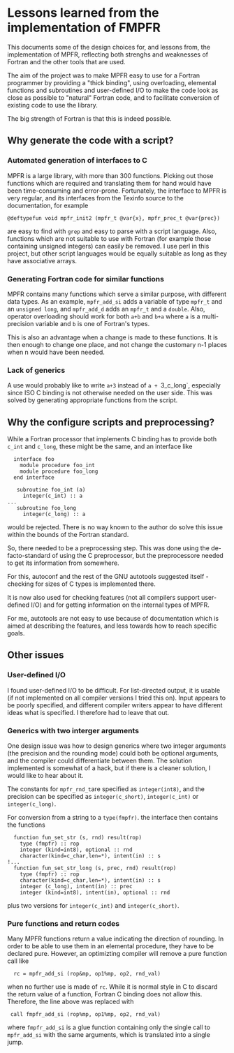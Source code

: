 # Lessons learned from the implementation of FMPFR

This documents some of the design choices for, and lessons from, the
implementation of MPFR, reflecting both strenghs and weaknesses of
Fortran and the other tools that are used.

The aim of the project was to make MPFR easy to use for a Fortran
programmer by providing a "thick binding", using overloading,
elemental functions and subroutines and user-defined I/O to
make the code look as close as possible to "natural" Fortran
code, and to facilitate conversion of existing code to use
the library.

The big strength of Fortran is that this is indeed possible.

## Why generate the code with a script?

### Automated generation of interfaces to C

MPFR is a large library, with more than 300 functions.  Picking out
those functions which are required and translating them for hand
would have been time-consuming and error-prone.  Fortunately, the
interface to MPFR is very regular, and its interfaces from the Texinfo
source to the documentation, for example

```
@deftypefun void mpfr_init2 (mpfr_t @var{x}, mpfr_prec_t @var{prec})
```

are easy to find with `grep` and easy to parse with a script
language.  Also, functions which are not suitable to use with Fortran
(for example those containing unsigned integers) can easily be
removed.  I use perl in this project, but other script languages
would be equally suitable as long as they have associative arrays.

### Generating Fortran code for similar functions

MPFR contains many functions which serve a similar purpose, with
different data types.  As an example, `mpfr_add_si` adds a variable
of type `mpfr_t` and an `unsigned long`, and `mpfr_add_d` adds an
`mpfr_t` and a `double`.  Also, operator overloading should work
for both `a+b` and `b+a` where `a` is a multi-precision variable
and `b` is one of Fortran's types.

This is also an advantage when a change is made to these functions.
It is then enough to change one place, and not change the customary
n-1 places when n would have been needed.

### Lack of generics

A use would probably like to write `a+3` instead of `a + `3_c_long`,
especially since ISO C binding is not otherwise needed on the user side.
This was solved by generating appropriate functions from the script.

## Why the configure scripts and preprocessing?

While a Fortran processor that implements C binding has to provide
both `c_int` and `c_long`, these might be the same, and an interface like

```
  interface foo
    module procedure foo_int
    module procedure foo_long
  end interface

   subroutine foo_int (a)
     integer(c_int) :: a
...
   subroutine foo_long
     integer(c_long) :: a
```

would be rejected. There is no way known to the author do solve this
issue within the bounds of the Fortran standard.

So, there needed to be a preprocessing step.  This was done using
the de-facto-standard of using the C preprocessor, but the
preprocessore needed to get its information from somewhere.

For this, autoconf and the rest of the GNU autotools suggested
itself - checking for sizes of C types is implemented there.

It is now also used for checking features (not all compilers support
user-defined I/O) and for getting information on the internal types
of MPFR.

For me, autotools are not easy to use because of documentation which
is aimed at describing the features, and less towards how to reach
specific goals.

## Other issues

### User-defined I/O

I found user-defined I/O to be difficult.  For list-directed
output, it is usable (if not implemented on all compiler versions I tried
this on).  Input appears to be poorly specified, and different compiler
writers appear to have different ideas what is specified.  I therefore had
to leave that out.

### Generics with two interger arguments

One design issue was how to design generics where two integer
arguments (the precision and the rounding mode) could both be
optional arguments, and the compiler could differentiate between
them.  The solution implemented is somewhat of a hack, but if there
is a cleaner solution, I would like to hear about it.

The constants for `mpfr_rnd_t`are specified as `integer(int8)`, and
the precision can be specified as `integer(c_short)`,
`integer(c_int)` or `integer(c_long)`.

For conversion from a string to a `type(fmpfr)`. the interface
then contains the functions

```
  function fun_set_str (s, rnd) result(rop)
    type (fmpfr) :: rop
    integer (kind=int8), optional :: rnd
    character(kind=c_char,len=*), intent(in) :: s
!...
  function fun_set_str_long (s, prec, rnd) result(rop)
    type (fmpfr) :: rop
    character(kind=c_char,len=*), intent(in) :: s
    integer (c_long), intent(in) :: prec
    integer (kind=int8), intent(in), optional :: rnd
```
plus two versions for `integer(c_int)` and `integer(c_short)`.

### Pure functions and return codes

Many MPFR functions return a value indicating the direction of
rounding.  In order to be able to use them in an elemental
procedure, they have to be declared pure.  However, an
optimizting compiler will remove a pure function call
like
```
  rc = mpfr_add_si (rop&mp, op1%mp, op2, rnd_val)
```
when no further use is made of `rc`.  While it is normal style
in C to discard the return value of a function, Fortran C
binding does not allow this.  Therefore, the line above
was replaced with
```
 call fmpfr_add_si (rop%mp, op1%mp, op2, rnd_val)
```
where `fmpfr_add_si` is a glue function containing only the
single call to `mpfr_add_si` with the same arguments, which
is translated into a single jump.
